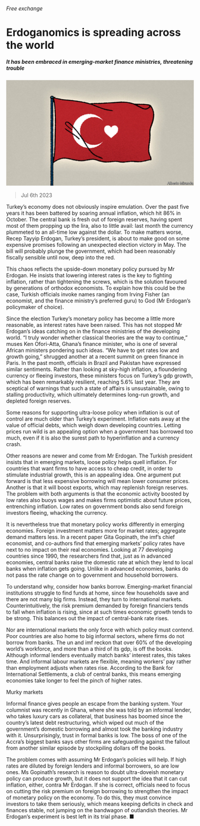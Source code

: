 ###### Free exchange

# Erdoganomics is spreading across the world 

##### It has been embraced in emerging-market finance ministries, threatening trouble 

![image](images/20230708_FND000.jpg) 

> Jul 6th 2023 

Turkey’s economy does not obviously inspire emulation. Over the past five years it has been battered by soaring annual inflation, which hit 86% in October. The central bank is fresh out of foreign reserves, having spent most of them propping up the lira, also to little avail: last month the currency plummeted to an all-time low against the dollar. To make matters worse, Recep Tayyip Erdogan, Turkey’s president, is about to make good on some expensive promises following an unexpected election victory in May. The bill will probably plunge the government, which had been reasonably fiscally sensible until now, deep into the red. 

This chaos reflects the upside-down monetary policy pursued by Mr Erdogan. He insists that lowering interest rates is the key to fighting inflation, rather than tightening the screws, which is the solution favoured by generations of orthodox economists. To explain how this could be the case, Turkish officials invoke names ranging from Irving Fisher (an economist, and the finance ministry’s preferred guru) to God (Mr Erdogan’s policymaker of choice). 

Since the election Turkey’s monetary policy has become a little more reasonable, as interest rates have been raised. This has not stopped Mr Erdogan’s ideas catching on in the finance ministries of the developing world. “I truly wonder whether classical theories are the way to continue,” muses Ken Ofori-Atta, Ghana’s finance minister, who is one of several African ministers pondering such ideas. “We have to get rates low and growth going,” shrugged another at a recent summit on green finance in Paris. In the past month, officials in Brazil and Pakistan have expressed similar sentiments. Rather than looking at sky-high inflation, a floundering currency or fleeing investors, these ministers focus on Turkey’s gdp growth, which has been remarkably resilient, reaching 5.6% last year. They are sceptical of warnings that such a state of affairs is unsustainable, owing to stalling productivity, which ultimately determines long-run growth, and depleted foreign reserves. 

Some reasons for supporting ultra-loose policy when inflation is out of control are much older than Turkey’s experiment. Inflation eats away at the value of official debts, which weigh down developing countries. Letting prices run wild is an appealing option when a government has borrowed too much, even if it is also the surest path to hyperinflation and a currency crash.

Other reasons are newer and come from Mr Erdogan. The Turkish president insists that in emerging markets, loose policy helps quell inflation. For countries that want firms to have access to cheap credit, in order to stimulate industrial growth, this is an appealing idea. One argument put forward is that less expensive borrowing will mean lower consumer prices. Another is that it will boost exports, which may replenish foreign reserves. The problem with both arguments is that the economic activity boosted by low rates also buoys wages and makes firms optimistic about future prices, entrenching inflation. Low rates on government bonds also send foreign investors fleeing, whacking the currency. 

It is nevertheless true that monetary policy works differently in emerging economies. Foreign investment matters more for market rates; aggregate demand matters less. In a recent paper Gita Gopinath, the imf’s chief economist, and co-authors find that emerging markets’ policy rates have next to no impact on their real economies. Looking at 77 developing countries since 1990, the researchers find that, just as in advanced economies, central banks raise the domestic rate at which they lend to local banks when inflation gets going. Unlike in advanced economies, banks do not pass the rate change on to government and household borrowers. 

To understand why, consider how banks borrow. Emerging-market financial institutions struggle to find funds at home, since few households save and there are not many big firms. Instead, they turn to international markets. Counterintuitively, the risk premium demanded by foreign financiers tends to fall when inflation is rising, since at such times economic growth tends to be strong. This balances out the impact of central-bank rate rises.

Nor are international markets the only force with which policy must contend. Poor countries are also home to big informal sectors, where firms do not borrow from banks. The un and imf reckon that over 60% of the developing world’s workforce, and more than a third of its gdp, is off the books. Although informal lenders eventually match banks’ interest rates, this takes time. And informal labour markets are flexible, meaning workers’ pay rather than employment adjusts when rates rise. According to the Bank for International Settlements, a club of central banks, this means emerging economies take longer to feel the pinch of higher rates.

Murky markets

Informal finance gives people an escape from the banking system. Your columnist was recently in Ghana, where she was told by an informal lender, who takes luxury cars as collateral, that business has boomed since the country’s latest debt restructuring, which wiped out much of the government’s domestic borrowing and almost took the banking industry with it. Unsurprisingly, trust in formal banks is low. The boss of one of the Accra’s biggest banks says other firms are safeguarding against the fallout from another similar episode by stockpiling dollars off the books.

The problem comes with assuming Mr Erdogan’s policies will help. If high rates are diluted by foreign lenders and informal borrowers, so are low ones. Ms Gopinath’s research is reason to doubt ultra-doveish monetary policy can produce growth, but it does not support the idea that it can cut inflation, either, contra Mr Erdogan. If she is correct, officials need to focus on cutting the risk premium on foreign borrowing to strengthen the impact of monetary policy on the economy. To do this, they must convince investors to take them seriously, which means keeping deficits in check and finances stable, not jumping on the bandwagon of outlandish theories. Mr Erdogan’s experiment is best left in its trial phase. ■







